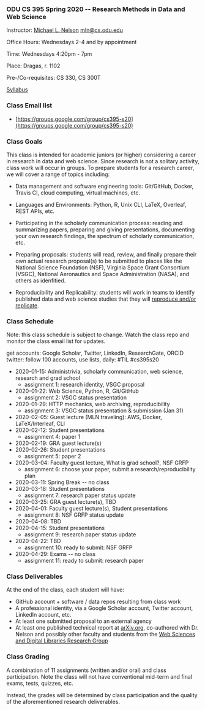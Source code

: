 ### ODU CS 395 Spring 2020 -- Research Methods in Data and Web Science
Instructor: [Michael L. Nelson](http://www.cs.odu.edu/~mln/) <mln@cs.odu.edu> 

Office Hours: Wednesdays 2-4 and by appointment

Time: Wednesdays 4:20pm - 7pm

Place: Dragas, r. 1102

Pre-/Co-requisites: CS 330, CS 300T

[Syllabus](https://raw.githubusercontent.com/phonedude/cs395-s20/master/syllabus.txt)

### Class Email list
* [https://groups.google.com/group/cs395-s20](https://groups.google.com/group/cs395-s20)

### Class Goals

This class is intended for academic juniors (or higher) considering a career in research in data and web science.  Since research is not a solitary activity, class work will occur in groups.  To prepare students for a research career, we will cover a range of topics including:

* Data management and software engineering tools: Git/GitHub, Docker, Travis CI, cloud computing, virtual machines, etc.

* Languages and Environments: Python, R, Unix CLI, LaTeX, Overleaf, REST APIs, etc.

* Participating in the scholarly communication process: reading and summarizing papers, preparing and giving presentations, documenting your own research findings, the spectrum of scholarly communication, etc.

* Preparing proposals: students will read, review, and finally prepare their own actual research proposal(s) to be submitted to places like the National Science Foundation (NSF), Virginia Space Grant Consortium (VSGC), National Aeronautics and Space Administration (NASA), and others as idenfitied.  

* Reproducibility and Replicability: students will work in teams to identify published data and web science studies that they will [reproduce and/or replicate](https://phys.org/news/2019-05-replicability-science.html). 

### Class Schedule

Note: this class schedule is subject to change.  Watch the class repo and monitor the class email list for updates.

get accounts: Google Scholar, Twitter, LinkedIn, ResearchGate, ORCID
twitter: follow 100 accounts, use lists, daily: #TIL #cs395s20

* 2020-01-15: Administrivia, scholarly communication, web science, research and grad school
  * assignment 1: research identity, VSGC proposal
* 2020-01-22: Web Science, Python, R, Git/GitHub
  * assignment 2: VSGC status presentation
* 2020-01-29: HTTP mechanics, web archiving, reproducibility
  * assignment 3: VSGC status presentation & submission (Jan 31)
* 2020-02-05: Guest lecture (MLN traveling): AWS, Docker, LaTeX/Interleaf, CLI
* 2020-02-12: Student presentations
  * assignment 4: paper 1
* 2020-02-19: GRA guest lecture(s)
* 2020-02-26: Student presentations
  * assignment 5: paper 2 
* 2020-03-04: Faculty guest lecture, What is grad school?, NSF GRFP
  * assignment 6: choose your paper, submit a research/reproducibility plan 
* 2020-03-11: Spring Break -- no class
* 2020-03-18: Student presentations
  * assignment 7: research paper status update
* 2020-03-25: GRA guest lecture(s), TBD
* 2020-04-01: Faculty guest lecture(s), Student presentations
  * assignment 8: NSF GRFP status update
* 2020-04-08: TBD 
* 2020-04-15: Student presentations
  * assignment 9: research paper status update
* 2020-04-22: TBD
  * assignment 10: ready to submit: NSF GRFP
* 2020-04-29: Exams -- no class 
  * assignment 11: ready to submit: research paper

### Class Deliverables

At the end of the class, each student will have:

* GitHub account + software / data repos resulting from class work
* A professional identity, via a Google Scholar account, Twitter account, LinkedIn account, etc.
* At least one submitted proposal to an external agency
* At least one published technical report at [arXiv.org](https://www.arxiv.org), co-authored with Dr. Nelson and possibly other faculty and students from the [Web Sciences and Digital Libraries Research Group](https://ws-dl.cs.odu.edu/Main/People)

### Class Grading 

A combination of 11 assignments (written and/or oral) and class participation.  Note the class will not have conventional mid-term and final exams, tests, quizzes, etc.  

Instead, the grades will be determined by class participation and the quality of the aforementioned research deliverables.  
